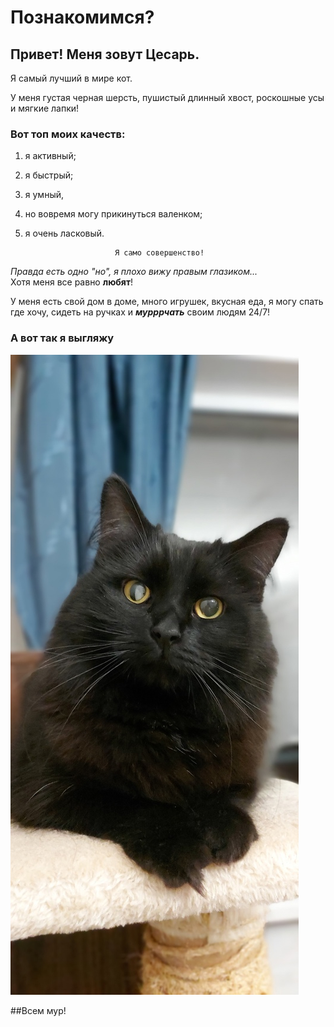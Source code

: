 # Познакомимся?

## Привет! Меня зовут Цесарь.
 Я самый лучший в мире кот.

 У меня густая черная шерсть, пушистый длинный хвост, <ph> роскошные усы и мягкие лапки!

 ### Вот топ моих качеств:
 1. я активный;
 2. я быстрый;
 3. я умный,
 4. но вовремя могу прикинуться валенком;
 5. я очень ласковый.

                            Я само совершенство! 

*Правда есть одно "но", я плохо вижу правым глазиком...*\
Хотя меня все равно **любят**!

У меня есть свой дом в доме, много игрушек, вкусная еда, 
я могу спать где хочу, сидеть на ручках и ***мурррчать*** своим людям 24/7!



### А вот так я выгляжу

![Это я](img/OGFeJDGAATQ.jpg)

##Всем мур!